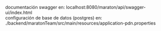 documentación swagger en: localhost:8080/maraton/api/swagger-ui/index.html  
configuración de base de datos (postgres) en: ./backend/maratonTeam/src/main/resources/application-pdn.properties
